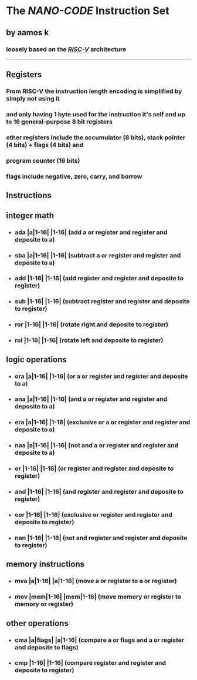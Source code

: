 # The ***NANO-CODE*** Instruction Set ##
## by aamos k ##
### loosely based on the [***RISC-V***](https://www2.eecs.berkeley.edu/Pubs/TechRpts/2016/EECS-2016-118.pdf) architecture

---
## Registers

### From RISC-V the instruction length encoding is simplified by simply not using it 
### and only having 1 byte used for the instruction it's self and up to 16 general-purpose 8 bit registers
### other registers include the accumulator (8 bits), stack pointer (4 bits) + flags (4 bits) and 
### program counter (16 bits)
### flags include negative, zero, carry, and borrow

## Instructions
## integer math 
* ### ada |a|1-16| |1-16| (add a or register and register and deposite to a)
* ### sba |a|1-16| |1-16| (subtract a or register and register and deposite to a)
* ### add |1-16| |1-16| (add register and register and deposite to register)
* ### sub |1-16| |1-16| (subtract register and register and deposite to register)
* ### ror |1-16| |1-16| (rotate right and deposite to register)
* ### rol |1-16| |1-16| (rotate left and deposite to register)
## logic operations
* ### ora |a|1-16| |1-16| (or a or register and register and deposite to a)
* ### ana |a|1-16| |1-16| (and a or register and register and deposite to a)
* ### era |a|1-16| |1-16| (exclusive or a or register and register and deposite to a)
* ### naa |a|1-16| |1-16| (not and a or register and register and deposite to a)
* ### or |1-16| |1-16| (or register and register and deposite to register)
* ### and |1-16| |1-16| (and register and register and deposite to register)
* ### eor |1-16| |1-16| (exclusive or register and register and deposite to register)
* ### nan |1-16| |1-16| (not and register and register and deposite to register)
## memory instructions
* ### mva |a|1-16| |a|1-16| (move a or register to a or register)
* ### mov |mem|1-16| |mem|1-16| (move memory or register to memory or register)

## other operations
* ### cma |a|flags| |a|1-16| (compare a or flags and a or register and deposite to flags)
* ### cmp |1-16| |1-16| (compare register and register and deposite to register)
